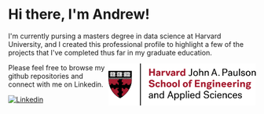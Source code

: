 # Hi there, I'm Andrew!

I'm currently pursing a masters degree in data science at Harvard University, and I created this professional profile to highlight a few of the projects that I've completed thus far in my graduate education. 

<img src="./h_seas_logo_rgb.png" align="right" width="300px"/>

Please feel free to browse my github repositories and connect with me on  Linkedin.

[![Linkedin](https://img.shields.io/badge/linkedin-blue?&style=for-the-badge)](https://www.linkedin.com/in/andrewjosephsullivan/)

<br clear="right"/>

